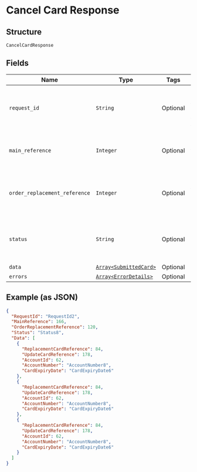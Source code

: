 
# Cancel Card Response

## Structure

`CancelCardResponse`

## Fields

| Name | Type | Tags | Description |
|  --- | --- | --- | --- |
| `request_id` | `String` | Optional | Unique request identifier passed from end user. This identifier helps in tracing a transaction |
| `main_reference` | `Integer` | Optional | Cancel card reference number for tracking the execution of the request. |
| `order_replacement_reference` | `Integer` | Optional | Order replacement reference number for tracking the execution of the order replacement cards request. |
| `status` | `String` | Optional | Indicates overall status of the request. Allowed values: SUCCESS, FAILED, PARTIAL_SUCCESS |
| `data` | [`Array<SubmittedCard>`](../../doc/models/submitted-card.md) | Optional | - |
| `errors` | [`Array<ErrorDetails>`](../../doc/models/error-details.md) | Optional | - |

## Example (as JSON)

```json
{
  "RequestId": "RequestId2",
  "MainReference": 166,
  "OrderReplacementReference": 120,
  "Status": "Status8",
  "Data": [
    {
      "ReplacementCardReference": 84,
      "UpdateCardReference": 178,
      "AccountId": 62,
      "AccountNumber": "AccountNumber8",
      "CardExpiryDate": "CardExpiryDate6"
    },
    {
      "ReplacementCardReference": 84,
      "UpdateCardReference": 178,
      "AccountId": 62,
      "AccountNumber": "AccountNumber8",
      "CardExpiryDate": "CardExpiryDate6"
    },
    {
      "ReplacementCardReference": 84,
      "UpdateCardReference": 178,
      "AccountId": 62,
      "AccountNumber": "AccountNumber8",
      "CardExpiryDate": "CardExpiryDate6"
    }
  ]
}
```

